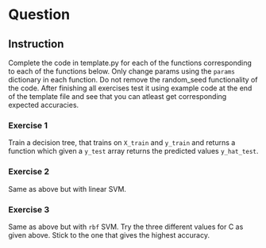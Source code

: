 # Question

## Instruction
Complete the code in template.py for each of the functions corresponding to each of the functions below. Only change params using the `params` dictionary in each function. Do not remove the random_seed functionality of the code. After finishing all exercises test it using example code at the end of the template file and see that you can atleast get corresponding expected accuracies.

### Exercise 1
Train a decision tree, that trains on `X_train` and `y_train` and returns a function which given a `y_test` array returns the predicted values `y_hat_test`.


### Exercise 2
Same as above but with linear SVM.


### Exercise 3
Same as above but with `rbf` SVM. Try the three different values for C as given above. Stick to the one that gives the highest accuracy.



